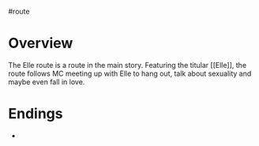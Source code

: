 #route

# Overview
The Elle route is a route in the main story. Featuring the titular [[Elle]], the route follows MC meeting up with Elle to hang out, talk about sexuality and maybe even fall in love.

# Endings
- 